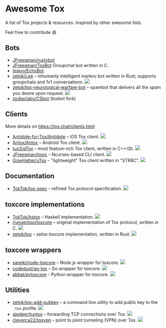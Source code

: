 # Awesome Tox

A list of Tox projects & resources. Inspired by other awesome lists.

Feel free to contribute :smile:

## Bots

* [JFreegman/rustybot](https://github.com/JFreegman/rustybot) 
* [JFreegman/ToxBot](https://github.com/JFreegman/ToxBot/) Groupchat bot written in C.
* [Impyy/EchoBot](https://github.com/Impyy/EchoBot)
* [zetok/Lee](https://github.com/zetok/Lee) – inhumanly intelligent markov bot written in Rust; supports groupchats and 1v1 conversations. [<img src="https://travis-ci.org/zetok/Lee.svg?branch=master">](https://travis-ci.org/zetok/Lee)
* [zetok/tox-neurological-warfare-bot](https://github.com/zetok/tox-neurological-warfare-bot) – spambot that delivers all the spam you desire upon request. [<img src="https://travis-ci.org/zetok/tox-neurological-warfare-bot.svg?branch=master">](https://travis-ci.org/zetok/tox-neurological-warfare-bot)
* [zodiaclabs/CSbot](https://github.com/zodiaclabs/CSbot) (toxbot fork)

## Clients

More details on https://tox.chat/clients.html
* [Antidote-for-Tox/Antidote](https://github.com/Antidote-for-Tox/Antidote) – iOS Tox client. [<img src="https://travis-ci.org/Antidote-for-Tox/Antidote.svg?branch=master">](https://travis-ci.org/Antidote-for-Tox/Antidote)
* [Antox/Antox](https://github.com/Antox/Antox) – Android Tox client. [<img src="https://travis-ci.org/Antox/Antox.svg?branch=master">](https://travis-ci.org/Antox/Antox)
* [tux3/qTox](https://github.com/tux3/qTox) – most feature-rich Tox client, written in C++/Qt. [<img src="https://travis-ci.org/tux3/qTox.svg?branch=master">](https://travis-ci.org/tux3/qTox)
* [JFreegman/toxic](https://github.com/JFreegman/toxic) – Ncurses-based CLI client. [<img src="https://travis-ci.org/JFreegman/toxic.svg?branch=master">](https://travis-ci.org/JFreegman/toxic)
* [GrayHatter/uTox](https://github.com/GrayHatter/uTox) – "lightweight" Tox client written in "STR8C". [<img src="https://travis-ci.org/GrayHatter/uTox.svg?branch=master">](https://travis-ci.org/GrayHatter/uTox)

## Documentation

* [TokTok/tox-spec](https://github.com/TokTok/tox-spec) – refined Tox protocol specification. [<img src="https://travis-ci.org/TokTok/tox-spec.svg?branch=master">](https://travis-ci.org/TokTok/tox-spec)

## toxcore implementations

* [TokTok/hstox](https://github.com/TokTok/hstox) – Haskell implementation. [<img src="https://travis-ci.org/TokTok/hstox.svg?branch=master">](https://travis-ci.org/TokTok/hstox)
* [irungentoo/toxcore](https://github.com/irungentoo/toxcore) – original implementation of Tox protocol, written in C. [<img src="https://travis-ci.org/irungentoo/toxcore.svg?branch=master">](https://travis-ci.org/irungentoo/toxcore)
* [zetok/tox](https://github.com/zetok/tox) – zetox toxcore implementation, written in Rust. [<img src="https://travis-ci.org/zetok/tox.svg?branch=master">](https://travis-ci.org/zetok/tox)

## toxcore wrappers

* [saneki/node-toxcore](https://github.com/saneki/node-toxcore) – Node.js wrapper for toxcore. [<img src="https://travis-ci.org/saneki/node-toxcore.svg?branch=master">](https://travis-ci.org/saneki/node-toxcore)
* [codedust/go-tox](https://github.com/codedust/go-tox) – Go wrapper for toxcore. [<img src="https://travis-ci.org/codedust/go-tox.svg?branch=master">](https://travis-ci.org/codedust/go-tox)
* [abbat/pytoxcore](https://github.com/abbat/pytoxcore) – Python wrapper for toxcore. [<img src="https://travis-ci.org/abbat/pytoxcore.svg?branch=master">](https://travis-ci.org/abbat/pytoxcore)

## Utilities

* [zetok/tox-add-pubkey](https://github.com/zetok/tox-add-pubkey) – a command line utility to add public key to the `.tox` profile. [<img src="https://travis-ci.org/zetok/tox-add-pubkey.svg?branch=master">](https://travis-ci.org/zetok/tox-add-pubkey)
* [gjedeer/tuntox](https://github.com/gjedeer/tuntox) – forwarding TCP connections over Tox. [<img src="https://travis-ci.org/gjedeer/tuntox.svg?branch=master">](https://travis-ci.org/gjedeer/tuntox)
* [cleverca22/toxvpn](https://github.com/cleverca22/toxvpn) – point to point tunneling (VPN) over Tox. [<img src="https://travis-ci.org/cleverca22/toxvpn.svg?branch=master">](https://travis-ci.org/cleverca22/toxvpn)
